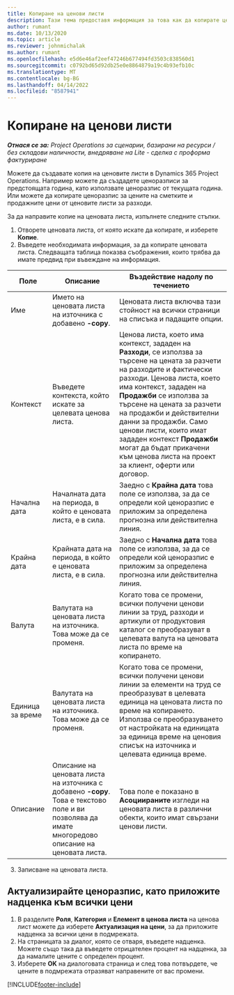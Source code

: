 ```yaml
---
title: Копиране на ценови листи
description: Тази тема предоставя информация за това как да копирате ценови листи в Project Operations.
author: rumant
ms.date: 10/13/2020
ms.topic: article
ms.reviewer: johnmichalak
ms.author: rumant
ms.openlocfilehash: e5d6e46af2eef47246b677494fd3503c838560d1
ms.sourcegitcommit: c0792bd65d92db25e0e8864879a19c4b93efb10c
ms.translationtype: MT
ms.contentlocale: bg-BG
ms.lasthandoff: 04/14/2022
ms.locfileid: "8587941"
---
```

# <a name="copy-price-lists"></a>Копиране на ценови листи

_**Отнася се за:** Project Operations за сценарии, базирани на ресурси / без складови наличности, внедряване на Lite - сделка с проформа фактуриране_

Можете да създавате копия на ценовите листи в Dynamics 365 Project Operations. Например можете да създадете ценоразписи за предстоящата година, като използвате ценоразпис от текущата година.  Или можете да копирате ценоразпис за цените на сметките и продажните цени от ценовите листи за разходи. 

За да направите копие на ценовата листа, изпълнете следните стъпки.

1. Отворете ценовата листа, от която искате да копирате, и изберете **Копие**.
2. Въведете необходимата информация, за да копирате ценовата листа. Следващата таблица показва съображения, които трябва да имате предвид при въвеждане на информация.

| Поле | Описание | Въздействие надолу по течението |
| --- | --- | --- |
| Име | Името на ценовата листа на източника с добавено **-copy**. | Ценовата листа включва тази стойност на всички страници на списъка и падащите опции. |
| Контекст | Въведете контекста, който искате за целевата ценова листа. | Ценова листа, което има контекст, зададен на **Разходи**, се използва за търсене на цената за разчети на разходите и фактически разходи. Ценова листа, което има контекст, зададен на **Продажби** се използва за търсене на цената за разчети на продажби и действителни данни за продажби. Само ценови листи, които имат зададен контекст **Продажби** могат да бъдат прикачени към ценова листа на проект за клиент, оферти или договор. |
| Начална дата | Началната дата на периода, в който е ценовата листа, е в сила. | Заедно с **Крайна дата** това поле се използва, за да се определи кой ценоразпис е приложим за определена прогнозна или действителна линия. |
| Крайна дата | Крайната дата на периода, в който е ценовата листа, е в сила. | Заедно с **Начална дата** това поле се използва, за да се определи кой ценоразпис е приложим за определена прогнозна или действителна линия. |
| Валута | Валутата на ценовата листа на източника. Това може да се променя. | Когато това се промени, всички получени ценови линии за труд, разходи и артикули от продуктовия каталог се преобразуват в целевата валута на ценовата листа по време на копирането. |
| Единица за време | Валутата на ценовата листа на източника. Това може да се променя. | Когато това се промени, всички получени ценови линии за елементи на труд се преобразуват в целевата единица на ценовата листа по време на копирането. Използва се преобразуването от настройката на единицата за единица време на ценовия списък на източника и целевата единица време. |
| Описание | Описание на ценовата листа на източника с добавено **-copy**. Това е текстово поле и ви позволява да имате многоредово описание на ценовата листа. | Това поле е показано в **Асоциираните** изгледи на ценовата листа в различни обекти, които имат свързани ценови листи. |

3. Записване на ценовата листа. 

## <a name="update-a-price-list-by-applying-a-mark-up-to-all-the-prices"></a>Актуализирайте ценоразпис, като приложите надценка към всички цени

1. В разделите **Роля**, **Категория** и **Елемент в ценова листа** на ценова лист можете да изберете **Актуализация на цени**, за да приложите надценка за всички цени в подмрежата. 
2. На страницата за диалог, която се отваря, въведете надценка. Можете също така да въведете отрицателен процент на надценка, за да намалите цените с определен процент. 
3. Изберете **OK** на диалоговата страница и след това потвърдете, че цените в подмрежата отразяват направените от вас промени.


[!INCLUDE[footer-include](../includes/footer-banner.md)]